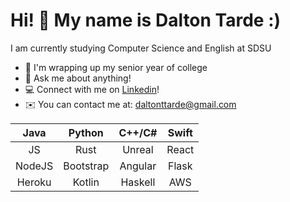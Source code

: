 Hi! 👋 My name is Dalton Tarde :)
=======================

I am currently studying Computer Science and English at SDSU

* 🏢 I'm wrapping up my senior year of college
* 💬 Ask me about anything!
* 💻 Connect with me on [Linkedin](https://www.linkedin.com/in/dtarde)!
* ✉️ You can contact me at: [daltonttarde@gmail.com](mailto:daltonttarde@gmail.com)

|  Java  |   Python  |  C++/C# | Swift |
|:------:|:---------:|:-------:|:-----:|
|   JS   |    Rust   |  Unreal | React |
| NodeJS | Bootstrap | Angular | Flask |
| Heroku |   Kotlin  | Haskell |  AWS  |
